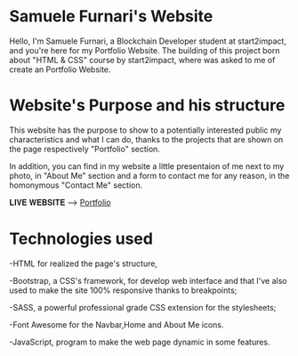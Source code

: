 # Samuele Furnari's Website
Hello, I'm Samuele Furnari, a Blockchain Developer student at start2impact, and you're here for my Portfolio Website.
The building of this project born about "HTML & CSS" course by start2impact, where was asked to me of create an Portfolio Website.

# Website's Purpose and his structure
This website has the purpose to show to a potentially interested public my characteristics and what I can do, thanks to the projects that are shown on the page respectively "Portfolio" section.

In addition, you can find in my website a little presentaion of me next to my photo, in "About Me" section and a form to contact me for any reason, in the homonymous "Contact Me" section.

𝐋𝐈𝐕𝐄 𝐖𝐄𝐁𝐒𝐈𝐓𝐄 --> [Portfolio](https://samuelefrni.github.io/)

# Technologies used
-HTML for realized the page's structure,

-Bootstrap, a CSS's framework, for develop web interface and that I've also used to make the site 100% responsive thanks to breakpoints;

-SASS, a powerful professional grade CSS extension for the stylesheets;

-Font Awesome for the Navbar,Home and About Me icons.

-JavaScript, program to make the web page dynamic in some features.

